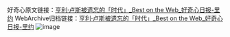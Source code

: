 好奇心原文链接：[亨利·卢斯被遗忘的「时代」_Best on the Web_好奇心日报-里约](https://www.qdaily.com/articles/2039.html)
WebArchive归档链接：[亨利·卢斯被遗忘的「时代」_Best on the Web_好奇心日报-里约](http://web.archive.org/web/20190623150742/https://www.qdaily.com/articles/2039.html)
![image](http://ww3.sinaimg.cn/large/007d5XDpgy1g3vbux41s9j30u02xf1b8)